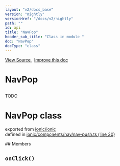 ```yaml
---
layout: "v2/docs_base"
version: "nightly"
versionHref: "/docs/v2/nightly"
path: ""
id: api
title: "NavPop"
header_sub_title: "Class in module "
doc: "NavPop"
docType: "class"
---
```



<div class="improve-docs">
  <a href='http://github.com/driftyco/ionic2/tree/master/ionic/components/nav/nav-push.ts#L29'>
    View Source
  </a>
  &nbsp;
  <a href='http://github.com/driftyco/ionic2/edit/master/ionic/components/nav/nav-push.ts#L29'>
    Improve this doc
  </a>
</div>




<h1 class="api-title">

  NavPop



</h1>





<p>TODO</p>


<h1 class="class export">NavPop <span class="type">class</span></h1>
<p class="module">exported from <a href='undefined'>ionic/ionic</a><br/>
defined in <a href="https://github.com/driftyco/ionic2/tree/master/ionic/components/nav/nav-push.ts#L30-L53">ionic/components/nav/nav-push.ts (line 30)</a>
</p>
## Members

<div id="onClick"></div>
<h2>
  <code>onClick()</code>

</h2>












